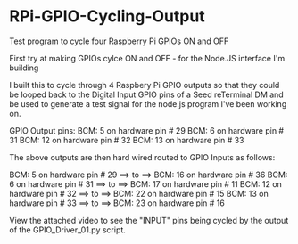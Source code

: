 # RPi-GPIO-Cycling-Output
 Test program to cycle four Raspberry Pi GPIOs ON and OFF

  

  First try at making GPIOs cylce ON and OFF - for the Node.JS interface I'm building

  I built this to cycle through 4 Raspbery Pi GPIO outputs so that they 
  could be looped back to the Digital Input GPIO pins of a Seed reTerminal DM
  and be used to generate a test signal for the node.js program I've been
  working on.

  GPIO Output pins: BCM: 5 on hardware pin # 29
                    BCM: 6 on hardware pin # 31
                    BCM: 12 on hardware pin # 32
                    BCM: 13 on hardware pin # 33

  The above outputs are then hard wired routed to GPIO Inputs as follows:                  

  BCM: 5 on hardware pin # 29  ==> to ==> BCM: 16 on hardware pin # 36
  BCM: 6 on hardware pin # 31  ==> to ==> BCM: 17 on hardware pin # 11
  BCM: 12 on hardware pin # 32 ==> to ==> BCM: 22 on hardware pin # 15
  BCM: 13 on hardware pin # 33 ==> to ==> BCM: 23 on hardware pin # 16

  View the attached video to see the "INPUT" pins being cycled by the output of the 
  GPIO_Driver_01.py script.


